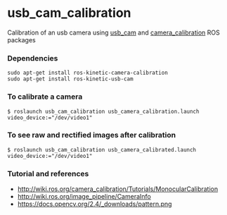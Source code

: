 # usb_cam_calibration
Calibration of an usb camera using [usb_cam](http://wiki.ros.org/usb_cam) and [camera_calibration](http://wiki.ros.org/camera_calibration) ROS packages

### Dependencies
```shell
sudo apt-get install ros-kinetic-camera-calibration
sudo apt-get install ros-kinetic-usb-cam
```

### To calibrate a camera
```shell
$ roslaunch usb_cam_calibration usb_camera_calibration.launch video_device:="/dev/video1"
```

### To see raw and rectified images after calibration
```shell
$ roslaunch usb_cam_calibration usb_camera_calibrated.launch video_device:="/dev/video1"
```

### Tutorial and references
- http://wiki.ros.org/camera_calibration/Tutorials/MonocularCalibration
- http://wiki.ros.org/image_pipeline/CameraInfo
- https://docs.opencv.org/2.4/_downloads/pattern.png

